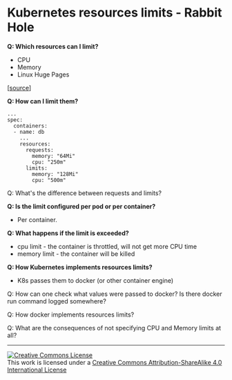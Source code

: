 # Kubernetes resources limits - Rabbit Hole

**Q: Which resources can I limit?**
- CPU
- Memory
- Linux Huge Pages 

[[source](https://kubernetes.io/docs/concepts/configuration/manage-resources-containers/#resource-types)]

**Q: How can I limit them?**
```
...
spec:
  containers:
  - name: db
    ...
    resources:
      requests:
        memory: "64Mi"
        cpu: "250m"
      limits:
        memory: "128Mi"
        cpu: "500m"
```

Q: What's the difference between requests and limits?


**Q: Is the limit configured per pod or per container?**
- Per container.

**Q: What happens if the limit is exceeded?**
- cpu limit - the container is throttled, will not get more CPU time
- memory limit - the container will be killed

**Q: How Kubernetes implements resources limits?**
- K8s passes them to docker (or other container engine)

Q: How can one check what values were passed to docker? Is there docker run command logged somewhere?

Q: How docker implements resources limits?

Q: What are the consequences of not specifying CPU and Memory limits at all?


---------------------------------
<a rel="license" href="http://creativecommons.org/licenses/by-sa/4.0/"><img alt="Creative Commons License" style="border-width:0" src="https://i.creativecommons.org/l/by-sa/4.0/88x31.png" /></a><br />This work is licensed under a <a rel="license" href="http://creativecommons.org/licenses/by-sa/4.0/">Creative Commons Attribution-ShareAlike 4.0 International License</a>
